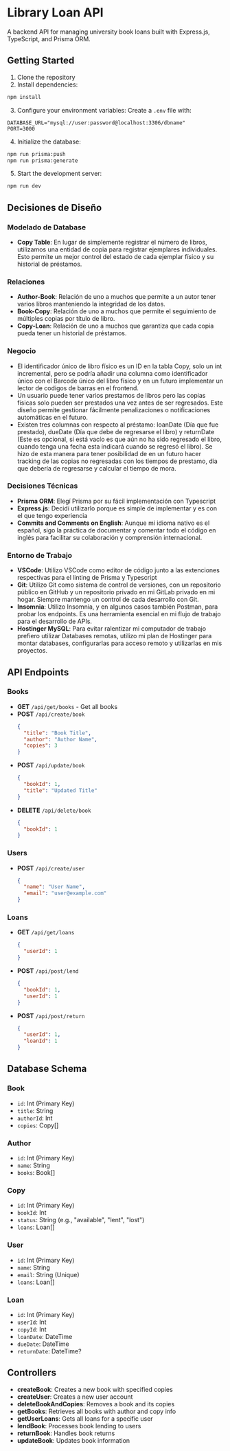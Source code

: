 # Library Loan API

A backend API for managing university book loans built with Express.js, TypeScript, and Prisma ORM.

## Getting Started

1. Clone the repository
2. Install dependencies:
```bash
npm install
```

3. Configure your environment variables:
Create a `.env` file with:
```
DATABASE_URL="mysql://user:password@localhost:3306/dbname"
PORT=3000
```

4. Initialize the database:
```bash
npm run prisma:push
npm run prisma:generate
```

5. Start the development server:
```bash
npm run dev
```

## Decisiones de Diseño

### Modelado de Database
- **Copy Table**: En lugar de simplemente registrar el número de libros, utilizamos una entidad de copia para registrar ejemplares individuales. Esto permite un mejor control del estado de cada ejemplar físico y su historial de préstamos.

### Relaciones
- **Author-Book**: Relación de uno a muchos que permite a un autor tener varios libros manteniendo la integridad de los datos.
- **Book-Copy**: Relación de uno a muchos que permite el seguimiento de múltiples copias por título de libro.
- **Copy-Loan**: Relación de uno a muchos que garantiza que cada copia pueda tener un historial de préstamos.

### Negocio
- El identificador único de libro físico es un ID en la tabla Copy, solo un int incremental, pero se podría añadir una columna como identificador único con el Barcode único del libro físico y en un futuro implementar un lector de codigos de barras en el frontend.
- Un usuario puede tener varios prestamos de libros pero las copias físicas solo pueden ser prestados una vez antes de ser regresados. Este diseño permite gestionar fácilmente penalizaciones o notificaciones automáticas en el futuro.
- Existen tres columnas con respecto al préstamo: loanDate (Día que fue prestado), dueDate (Día que debe de regresarse el libro) y returnDate (Este es opcional, si está vacío es que aún no ha sido regresado el libro, cuando tenga una fecha esta indicará cuando se regresó el libro). Se hizo de esta manera para tener posibilidad de en un futuro hacer tracking de las copias no regresadas con los tiempos de prestamo, día que debería de regresarse y calcular el tiempo de mora.

### Decisiones Técnicas
- **Prisma ORM**: Elegí Prisma por su fácil implementación con Typescript
- **Express.js**: Decidí utilizarlo porque es simple de implementar y es con el que tengo experiencia
- **Commits and Comments on English**: Aunque mi idioma nativo es el español, sigo la práctica de documentar y comentar todo el código en inglés para facilitar su colaboración y comprensión internacional.

### Entorno de Trabajo
- **VSCode**: Utilizo VSCode como editor de código junto a las extenciones respectivas para el linting de Prisma y Typescript
- **Git**: Utilizo Git como sistema de control de versiones, con un repositorio público en GitHub y un repositorio privado en mi GitLab privado en mi hogar. Siempre mantengo un control de cada desarrollo con Git.
- **Insomnia**: Utilizo Insomnia, y en algunos casos también Postman, para probar los endpoints. Es una herramienta esencial en mi flujo de trabajo para el desarrollo de APIs.
- **Hostinger MySQL**: Para evitar ralentizar mi computador de trabajo prefiero utilizar Databases remotas, utilizo mi plan de Hostinger para montar databases, configurarlas para acceso remoto y utilizarlas en mis proyectos.

## API Endpoints

### Books
- **GET** `/api/get/books` - Get all books
- **POST** `/api/create/book`
  ```json
  {
    "title": "Book Title",
    "author": "Author Name",
    "copies": 3
  }
  ```
- **POST** `/api/update/book`
  ```json
  {
    "bookId": 1,
    "title": "Updated Title"
  }
  ```
- **DELETE** `/api/delete/book`
  ```json
  {
    "bookId": 1
  }
  ```

### Users
- **POST** `/api/create/user`
  ```json
  {
    "name": "User Name",
    "email": "user@example.com"
  }
  ```

### Loans
- **GET** `/api/get/loans`
  ```json
  {
    "userId": 1
  }
  ```
- **POST** `/api/post/lend`
  ```json
  {
    "bookId": 1,
    "userId": 1
  }
  ```
- **POST** `/api/post/return`
  ```json
  {
    "userId": 1,
    "loanId": 1
  }
  ```

## Database Schema

### Book
- `id`: Int (Primary Key)
- `title`: String
- `authorId`: Int
- `copies`: Copy[]

### Author
- `id`: Int (Primary Key)
- `name`: String
- `books`: Book[]

### Copy
- `id`: Int (Primary Key)
- `bookId`: Int
- `status`: String (e.g., "available", "lent", "lost")
- `loans`: Loan[]

### User
- `id`: Int (Primary Key)
- `name`: String
- `email`: String (Unique)
- `loans`: Loan[]

### Loan
- `id`: Int (Primary Key)
- `userId`: Int
- `copyId`: Int
- `loanDate`: DateTime
- `dueDate`: DateTime
- `returnDate`: DateTime?

## Controllers

- **createBook**: Creates a new book with specified copies
- **createUser**: Creates a new user account
- **deleteBookAndCopies**: Removes a book and its copies
- **getBooks**: Retrieves all books with author and copy info
- **getUserLoans**: Gets all loans for a specific user
- **lendBook**: Processes book lending to users
- **returnBook**: Handles book returns
- **updateBook**: Updates book information